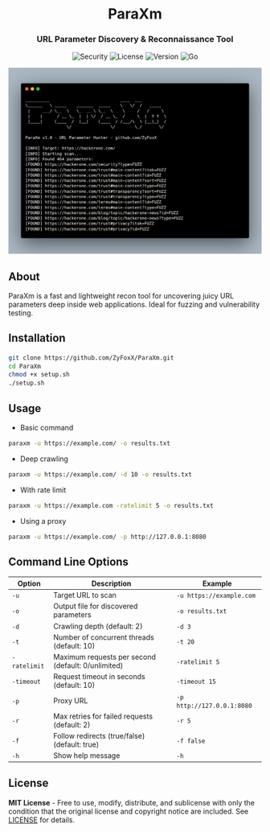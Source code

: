 <h1 align="center">ParaXm</h1>
<h3 align="center">URL Parameter Discovery & Reconnaissance Tool</h3>

<p align="center">
  <img src="https://img.shields.io/badge/Security-Reconnaissance-FF3621?style=for-the-badge&logo=icloud&logoColor=white" alt="Security"/> <img src="https://img.shields.io/badge/License-MIT-yellow?style=for-the-badge&logo=open-source-initiative&logoColor=white" alt="License"/>
  <img src="https://img.shields.io/badge/Version-1.0-007ACC?style=for-the-badge&logo=azurepipelines&logoColor=white" alt="Version"/> <img src="https://img.shields.io/badge/Go-1.20+-00ADD8?style=for-the-badge&logo=go&logoColor=white" alt="Go"/>
</p>


![ParaXm Logo](assets/ParaXm.png)


## About

ParaXm is a fast and lightweight recon tool for uncovering juicy URL parameters deep inside web applications. Ideal for fuzzing and vulnerability testing.


## Installation

```bash
git clone https://github.com/ZyFoxX/ParaXm.git
cd ParaXm
chmod +x setup.sh
./setup.sh
```


## Usage

- Basic command
```sh
paraxm -u https://example.com/ -o results.txt
```
- Deep crawling
```sh
paraxm -u https://example.com/ -d 10 -o results.txt
```
- With rate limit
```sh
paraxm -u https://example.com -ratelimit 5 -o results.txt
```
- Using a proxy
```sh
paraxm -u https://example.com/ -p http://127.0.0.1:8080
```


## Command Line Options

| Option       | Description                                   | Example                         |
|--------------|-----------------------------------------------|---------------------------------|
| `-u`         | Target URL to scan                            | `-u https://example.com`        |
| `-o`         | Output file for discovered parameters         | `-o results.txt`                |
| `-d`         | Crawling depth (default: 2)                   | `-d 3`                          |
| `-t`         | Number of concurrent threads (default: 10)    | `-t 20`                         |
| `-ratelimit` | Maximum requests per second (default: 0/unlimited) | `-ratelimit 5`              |
| `-timeout`   | Request timeout in seconds (default: 10)      | `-timeout 15`                   |
| `-p`         | Proxy URL                                     | `-p http://127.0.0.1:8080`      |
| `-r`         | Max retries for failed requests (default: 2)  | `-r 5`                          |
| `-f`         | Follow redirects (true/false) (default: true) | `-f false`                      |
| `-h`         | Show help message                             | `-h`                            |


## License

**MIT License** - Free to use, modify, distribute, and sublicense with only the condition that the original license and copyright notice are included. See [LICENSE](LICENSE) for details.
